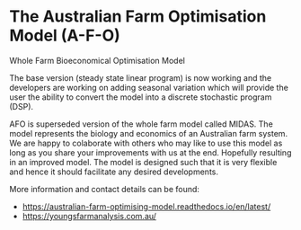# The Australian Farm Optimisation Model (A-F-O)
Whole Farm Bioeconomical Optimisation Model

The base version (steady state linear program) is now working and the developers are working
on adding seasonal variation which will provide the user the ability to convert the model into
a discrete stochastic program (DSP).

AFO is superseded version of the whole farm model called MIDAS. The model represents the biology and economics of an Australian farm system.
We are happy to colaborate with others who may like to use this model as long as you share your improvements with us at the end. Hopefully resulting in an improved model.
The model is designed such that it is very flexible and hence it should facilitate any desired developments.

More information and contact details can be found: 

* https://australian-farm-optimising-model.readthedocs.io/en/latest/
* https://youngsfarmanalysis.com.au/
